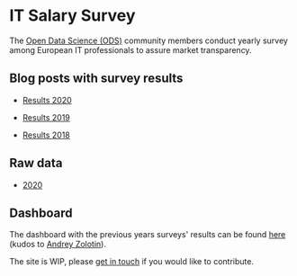 # IT Salary Survey

The <a href="https://ods.ai/" target="_blank" rel="noopener">Open Data Science (ODS)</a> community members conduct yearly survey among European IT professionals to assure market transparency.

## Blog posts with survey results

- [Results 2020](blog/results/2020.md)

- [Results 2019](blog/results/2019.md)

- [Results 2018](blog/results/2018.md)

## Raw data

- [2020](data/raw/2020.md)
<!-- - <a href="https://docs.google.com/spreadsheets/d/1DjPgQeBu53I0Dws4YMbXyyQdWDLpMtkSu4FhGux0epY/edit#gid=1727021736" target="_blank" rel="noreferrer noopener">2020</a> -->

<!-- <strong><em>Please contribute to the survey of 2020</em></strong> by filling [the form](./form.md). The raw data collected so far can be found <a href="https://docs.google.com/spreadsheets/d/1DjPgQeBu53I0Dws4YMbXyyQdWDLpMtkSu4FhGux0epY/edit#gid=1727021736" target="_blank" rel="noopener">here</a>. -->

## Dashboard

The dashboard with the previous years surveys' results can be found <a href="dashboard.html" target="_blank" rel="noopener">here</a> (kudos to <a href="https://www.linkedin.com/in/nitoloz/" target="_blank" rel="noopener">Andrey Zolotin</a>).

The site is WIP, please <a href="https://www.linkedin.com/in/dkisler/" target="_blank" rel="noopener">get in touch</a> if you would like to contribute.
